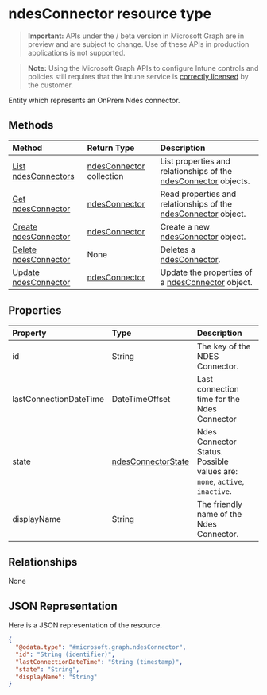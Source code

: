 ﻿# ndesConnector resource type

> **Important:** APIs under the / beta version in Microsoft Graph are in preview and are subject to change. Use of these APIs in production applications is not supported.

> **Note:** Using the Microsoft Graph APIs to configure Intune controls and policies still requires that the Intune service is [correctly licensed](https://go.microsoft.com/fwlink/?linkid=839381) by the customer.

Entity which represents an OnPrem Ndes connector.
## Methods
|Method|Return Type|Description|
|:---|:---|:---|
|[List ndesConnectors](../api/intune_deviceconfig_ndesconnector_list.md)|[ndesConnector](../resources/intune_deviceconfig_ndesconnector.md) collection|List properties and relationships of the [ndesConnector](../resources/intune_deviceconfig_ndesconnector.md) objects.|
|[Get ndesConnector](../api/intune_deviceconfig_ndesconnector_get.md)|[ndesConnector](../resources/intune_deviceconfig_ndesconnector.md)|Read properties and relationships of the [ndesConnector](../resources/intune_deviceconfig_ndesconnector.md) object.|
|[Create ndesConnector](../api/intune_deviceconfig_ndesconnector_create.md)|[ndesConnector](../resources/intune_deviceconfig_ndesconnector.md)|Create a new [ndesConnector](../resources/intune_deviceconfig_ndesconnector.md) object.|
|[Delete ndesConnector](../api/intune_deviceconfig_ndesconnector_delete.md)|None|Deletes a [ndesConnector](../resources/intune_deviceconfig_ndesconnector.md).|
|[Update ndesConnector](../api/intune_deviceconfig_ndesconnector_update.md)|[ndesConnector](../resources/intune_deviceconfig_ndesconnector.md)|Update the properties of a [ndesConnector](../resources/intune_deviceconfig_ndesconnector.md) object.|

## Properties
|Property|Type|Description|
|:---|:---|:---|
|id|String|The key of the NDES Connector.|
|lastConnectionDateTime|DateTimeOffset|Last connection time for the Ndes Connector|
|state|[ndesConnectorState](../resources/intune_deviceconfig_ndesconnectorstate.md)|Ndes Connector Status. Possible values are: `none`, `active`, `inactive`.|
|displayName|String|The friendly name of the Ndes Connector.|

## Relationships
None
## JSON Representation
Here is a JSON representation of the resource.
<!-- {
  "blockType": "resource",
  "keyProperty": "id",
  "@odata.type": "microsoft.graph.ndesConnector"
}
-->
``` json
{
  "@odata.type": "#microsoft.graph.ndesConnector",
  "id": "String (identifier)",
  "lastConnectionDateTime": "String (timestamp)",
  "state": "String",
  "displayName": "String"
}
```





